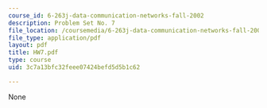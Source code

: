 ```yaml
---
course_id: 6-263j-data-communication-networks-fall-2002
description: Problem Set No. 7
file_location: /coursemedia/6-263j-data-communication-networks-fall-2002/3c7a13bfc32feee07424befd5d5b1c62_HW7.pdf
file_type: application/pdf
layout: pdf
title: HW7.pdf
type: course
uid: 3c7a13bfc32feee07424befd5d5b1c62

---
```

None
